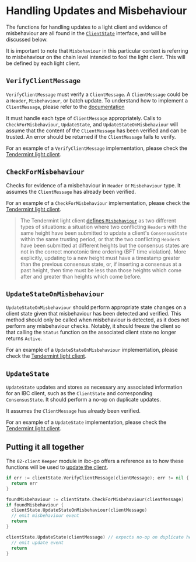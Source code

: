 <!--
order: 6
-->

# Handling Updates and Misbehaviour

The functions for handling updates to a light client and evidence of misbehaviour are all found in the [`ClientState`](https://github.com/cosmos/ibc-go/blob/v6.0.0/modules/core/exported/client.go#L40) interface, and will be discussed below.

It is important to note that `Misbehaviour` in this particular context is referring to misbehaviour on the chain level intended to fool the light client. This will be defined by each light client. 

## `VerifyClientMessage` 

`VerifyClientMessage` must verify a `ClientMessage`. A `ClientMessage` could be a `Header`, `Misbehaviour`, or batch update. To understand how to implement a `ClientMessage`, please refer to the [documentation](./update.md)

It must handle each type of `ClientMessage` appropriately. Calls to `CheckForMisbehaviour`, `UpdateState`, and `UpdateStateOnMisbehaviour` will assume that the content of the `ClientMessage` has been verified and can be trusted. An error should be returned if the `ClientMessage` fails to verify.

For an example of a `VerifyClientMessage` implementation, please check the [Tendermint light client](https://github.com/cosmos/ibc-go/blob/main/modules/light-clients/07-tendermint/update.go#L20).

## `CheckForMisbehaviour`

Checks for evidence of a misbehaviour in `Header` or `Misbehaviour` type. It assumes the `ClientMessage` has already been verified.

For an example of a `CheckForMisbehaviour` implementation, please check the [Tendermint light client](https://github.com/cosmos/ibc-go/blob/main/modules/light-clients/07-tendermint/misbehaviour_handle.go#L18).

> The Tendermint light client [defines `Misbehaviour`](https://github.com/cosmos/ibc-go/blob/main/modules/light-clients/07-tendermint/misbehaviour.go) as two different types of situations: a situation where two conflicting `Header`s with the same height have been submitted to update a client's `ConsensusState` within the same trusting period, or that the two conflicting `Header`s have been submitted at different heights but the consensus states are not in the correct monotonic time ordering (BFT time violation). More explicitly, updating to a new height must have a timestamp greater than the previous consensus state, or, if inserting a consensus at a past height, then time must be less than those heights which come after and greater than heights which come before.

## `UpdateStateOnMisbehaviour`

`UpdateStateOnMisbehaviour` should perform appropriate state changes on a client state given that misbehaviour has been detected and verified. This method should only be called when misbehaviour is detected, as it does not perform any misbehaviour checks. Notably, it should freeze the client so that calling the `Status` function on the associated client state no longer returns `Active`.

For an example of a `UpdateStateOnMisbehaviour` implementation, please check the [Tendermint light client](https://github.com/cosmos/ibc-go/blob/main/modules/light-clients/07-tendermint/update.go#L197).

## `UpdateState`

`UpdateState` updates and stores as necessary any associated information for an IBC client, such as the `ClientState` and corresponding `ConsensusState`. It should perform a no-op on duplicate updates.

It assumes the `ClientMessage` has already been verified.

For an example of a `UpdateState` implementation, please check the [Tendermint light client](https://github.com/cosmos/ibc-go/blob/main/modules/light-clients/07-tendermint/update.go#L131).

## Putting it all together

The `02-client` `Keeper` module in ibc-go offers a reference as to how these functions will be used to [update the client](https://github.com/cosmos/ibc-go/blob/main/modules/core/02-client/keeper/client.go#L48).

```go
if err := clientState.VerifyClientMessage(clientMessage); err != nil {
  return err
}

foundMisbehaviour := clientState.CheckForMisbehaviour(clientMessage)
if foundMisbehaviour {
  clientState.UpdateStateOnMisbehaviour(clientMessage)
  // emit misbehaviour event
  return 
}

clientState.UpdateState(clientMessage) // expects no-op on duplicate header
  // emit update event
  return
}
